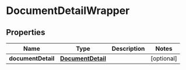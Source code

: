 

# DocumentDetailWrapper


## Properties

| Name | Type | Description | Notes |
|------------ | ------------- | ------------- | -------------|
|**documentDetail** | [**DocumentDetail**](DocumentDetail.md) |  |  [optional] |




